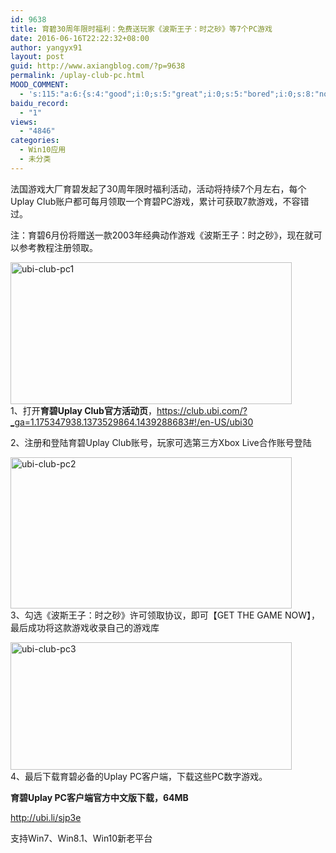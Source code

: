 ```yaml
---
id: 9638
title: 育碧30周年限时福利：免费送玩家《波斯王子：时之砂》等7个PC游戏
date: 2016-06-16T22:22:32+08:00
author: yangyx91
layout: post
guid: http://www.axiangblog.com/?p=9638
permalink: /uplay-club-pc.html
MOOD_COMMENT:
  - 's:115:"a:6:{s:4:"good";i:0;s:5:"great";i:0;s:5:"bored";i:0;s:8:"nonsense";i:0;s:13:"notunderstand";i:0;s:7:"passing";i:0;}";'
baidu_record:
  - "1"
views:
  - "4846"
categories:
  - Win10应用
  - 未分类
---
```

法国游戏大厂育碧发起了30周年限时福利活动，活动将持续7个月左右，每个Uplay Club账户都可每月领取一个育碧PC游戏，累计可获取7款游戏，不容错过。

注：育碧6月份将赠送一款2003年经典动作游戏《波斯王子：时之砂》，现在就可以参考教程注册领取。

<a href="http://www.axiangblog.com/uplay-club-pc.html/ubi-club-pc1" rel="attachment wp-att-9639" target="_blank"  rel="nofollow" ><img loading="lazy" class="aligncenter size-full wp-image-9639" src="http://www.axiangblog.com/wp-content/uploads/2016/06/ubi-club-pc1.jpg" alt="ubi-club-pc1" width="450" height="227" /></a>  
1、打开**育碧Uplay Club官方活动页**，<a href="https://club.ubi.com/?_ga=1.175347938.1373529864.1439288683#!/en-US/ubi30" target="_blank"  rel="nofollow" >https://club.ubi.com/?_ga=1.175347938.1373529864.1439288683#!/en-US/ubi30</a>

2、注册和登陆育碧Uplay Club账号，玩家可选第三方Xbox Live合作账号登陆

<a href="http://www.axiangblog.com/uplay-club-pc.html/ubi-club-pc2" rel="attachment wp-att-9640" target="_blank"  rel="nofollow" ><img loading="lazy" class="aligncenter size-full wp-image-9640" src="http://www.axiangblog.com/wp-content/uploads/2016/06/ubi-club-pc2.jpg" alt="ubi-club-pc2" width="450" height="242" /></a>  
3、勾选《波斯王子：时之砂》许可领取协议，即可【GET THE GAME NOW】，最后成功将这款游戏收录自己的游戏库

<a href="http://www.axiangblog.com/uplay-club-pc.html/ubi-club-pc3" rel="attachment wp-att-9641" target="_blank"  rel="nofollow" ><img loading="lazy" class="aligncenter size-full wp-image-9641" src="http://www.axiangblog.com/wp-content/uploads/2016/06/ubi-club-pc3.jpg" alt="ubi-club-pc3" width="450" height="204" /></a>  
4、最后下载育碧必备的Uplay PC客户端，下载这些PC数字游戏。

**育碧Uplay PC客户端官方中文版下载，64MB**

<a href="http://ubi.li/sjp3e" target="_blank"  rel="nofollow" >http://ubi.li/sjp3e</a>

支持Win7、Win8.1、Win10新老平台